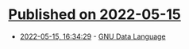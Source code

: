 # [Published on 2022-05-15](index.md)

* [2022-05-15, 16:34:29](https://news.ycombinator.com/item?id=31388677) - [GNU Data Language](https://github.com/gnudatalanguage/gdl)

